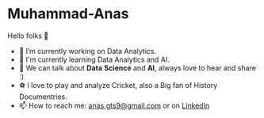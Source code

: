 # Muhammad-Anas
Hello folks 👋
- 🔭 I’m currently working on Data Analytics.
- 🤿 I'm currently learning Data Analytics and AI.
- 🎎 We can talk about **Data** **Science** and **AI**, always love to hear and share :)
- ⚽ I love to play and analyze Cricket, also a Big fan of History Documentries.
- 📫 How to reach me: anas.gts9@gmail.com or on  <a href="https://www.linkedin.com/in/muhammad-anas-3b72681b6/" class="button icon search">LinkedIn</a> 
